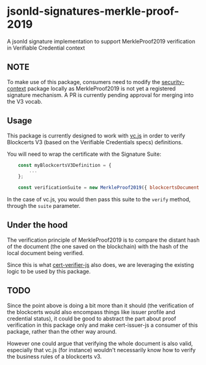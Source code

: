# jsonld-signatures-merkle-proof-2019
A jsonld signature implementation to support MerkleProof2019 verification in Verifiable Credential context

## NOTE

To make use of this package, consumers need to modify the [security-context](https://www.npmjs.com/package/security-context) 
package locally as MerkleProof2019 is not yet a registered signature mechanism. A PR is currently pending approval for merging
into the V3 vocab.

## Usage

This package is currently designed to work with [vc.js](https://github.com/digitalbazaar/vc-js) in order to 
verify Blockcerts V3 (based on the Verifiable Credentials specs) definitions.
  
You will need to wrap the certificate with the Signature Suite:

```js
    const myBlockcertsV3Definition = {
        ...
    };

    const verificationSuite = new MerkleProof2019({ blockcertsDocument: myBlockcertsV3Definition });
```

In the case of vc.js, you would then pass this suite to the `verify` method, through the `suite` parameter.

## Under the hood
The verification principle of MerkleProof2019 is to compare the distant hash of the document 
(the one saved on the blockchain) with the hash of the local document being verified.

Since this is what [cert-verifier-js](https://github.com/blockchain-certificates/cert-verifier-js) also does, we are 
leveraging the existing logic to be used by this package.

## TODO
Since the point above is doing a bit more than it should (the verification of the blockcerts would also 
encompass things like issuer profile and credential status), it could be good to abstract the part about proof verification
in this package only and make cert-issuer-js a consumer of this package, rather than the other way around. 

However one could argue that verifying the whole document is also valid, especially that vc.js (for instance) wouldn't 
necessarily know how to verify the business rules of a blockcerts v3.
 